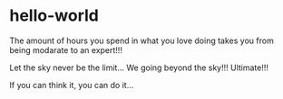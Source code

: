 # hello-world

The amount of hours you spend in what you love doing takes you from being modarate to an expert!!!

Let the sky never be the limit... 
We going beyond the sky!!!
Ultimate!!!

If you can think it, you can do it... 

